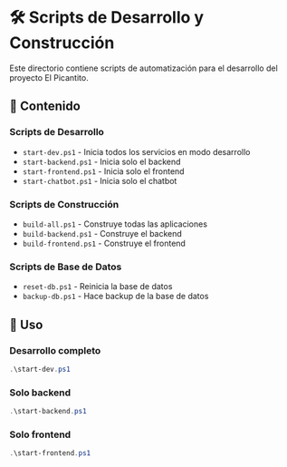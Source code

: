# 🛠️ Scripts de Desarrollo y Construcción

Este directorio contiene scripts de automatización para el desarrollo del proyecto El Picantito.

## 📁 Contenido

### Scripts de Desarrollo
- `start-dev.ps1` - Inicia todos los servicios en modo desarrollo
- `start-backend.ps1` - Inicia solo el backend
- `start-frontend.ps1` - Inicia solo el frontend
- `start-chatbot.ps1` - Inicia solo el chatbot

### Scripts de Construcción
- `build-all.ps1` - Construye todas las aplicaciones
- `build-backend.ps1` - Construye el backend
- `build-frontend.ps1` - Construye el frontend

### Scripts de Base de Datos
- `reset-db.ps1` - Reinicia la base de datos
- `backup-db.ps1` - Hace backup de la base de datos

## 🚀 Uso

### Desarrollo completo
```powershell
.\start-dev.ps1
```

### Solo backend
```powershell
.\start-backend.ps1
```

### Solo frontend
```powershell
.\start-frontend.ps1
```